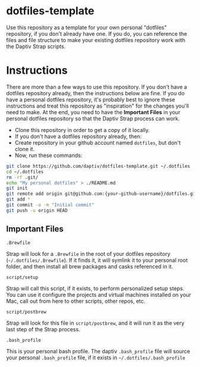 dotfiles-template
=================

Use this repository as a template for your own personal "dotfiles" repository, if you don't already have one.  If you do, you can reference the files and file structure to make your existing dotfiles repository work with the Daptiv Strap scripts.

# Instructions
There are more than a few ways to use this repository.  If you don't have a dotfiles repository already, then the instructions below are fine.  If you do have a personal dotfiles repository, it's probably best to ignore these instructions and treat this repository as "inspiration" for the changes you'll need to make.  At the end, you need to have the **Important Files** in your personal dotfiles repository so that the Daptiv Strap process can work.

* Clone this repository in order to get a copy of it locally.
* If you don't have a dotfiles repository already, then:
*  Create repository in your github account named `dotfiles`, but don't clone it.
*  Now, run these commands:

```bash
git clone https://github.com/daptiv/dotfiles-template.git ~/.dotfiles
cd ~/.dotfiles
rm -rf .git/
echo "My personal dotfiles" > ./README.md
git init
git remote add origin git@github.com:{your-github-username}/dotfiles.git
git add *
git commit -a -m "Initial commit"
git push -u origin HEAD
```

## Important Files
`.Brewfile`

Strap will look for a `.Brewfile` in the root of your dotfiles repository (`~/.dotfiles/.Brewfile`).  If it finds it, it will symlink it to your personal root folder, and then install all brew packages and casks referenced in it.

`script/setup`

Strap will call this script, if it exists, to perform personalized setup steps.  You can use it configure the projects and virtual machines installed on your Mac, call out from here to other scripts, other repos, etc.

`script/postbrew`

Strap will look for this file in `script/postbrew`, and it will run it as the very last step of the Strap process.

`.bash_profile`

This is your personal bash profile.  The daptiv `.bash_profile` file will source your personal `.bash_profile` file, if it exists in `~/.dotfiles/.bash_profile`
